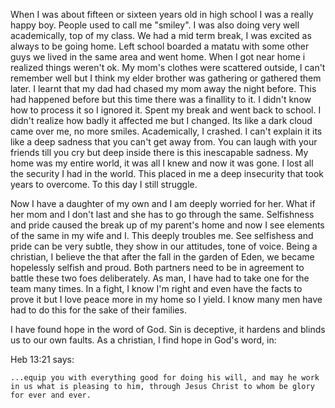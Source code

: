 <!--
.. title: broken child now man full of hope
.. slug: broken-child-now-man-full-of-hope
.. date: 2019-01-22 11:42:24 UTC+03:00
.. tags: 
.. category: 
.. link: 
.. description: 
.. type: text
-->

When I was about fifteen or sixteen years old in high school I was a really happy boy. People used to call me "smiley". I was also doing very well academically, top of my class. We had a mid term break, I was excited as always to be going home. Left school boarded a matatu with some other guys we lived in the same area and went home. When I got near home i realized things weren't ok. My mom's clothes were scattered outside, I can't remember well but I think my elder brother was gathering or gathered them later. I learnt that my dad had chased my mom away the night before. This had happened before but this time there was a finallity to it. I didn't know how to process it so I ignored it. Spent my break and went back to school. I didn't realize how badly it affected me but I changed. Its like a dark cloud came over me, no more smiles. Academically, I crashed. I can't explain it its like a deep sadness that you can't get away from. You can laugh with your friends till you cry but deep inside there is this inescapable sadness. My home was my entire world, it was all I knew and now it was gone. I lost all the security I had in the world. This placed in me a deep insecurity that took years to overcome. To this day I still struggle.

Now I have a daughter of my own and I am deeply worried for her. What if her mom and I don't last and she has to go through the same. Selfishness and pride caused the break up of my parent's home and now I see elements of the same in my wife and I. This deeply troubles me. See selfishess and pride can be very subtle, they show in our attitudes, tone of voice. Being a christian, I believe the that after the fall in the garden of Eden, we became hopelessly selfish and proud. Both partners need to be in agreement to battle these two foes deliberately. As man, I have had to take one for the team many times. In a fight, I know I'm right and even have the facts to prove it but I love peace more in my home so I yield. I know many men have had to do this for the sake of their families.

I have found hope in the word of God. Sin is deceptive, it hardens and blinds us to our own faults. As a christian, I find hope in God's word, in:

Heb 13:21 says:

```
...equip you with everything good for doing his will, and may he work in us what is pleasing to him, through Jesus Christ to whom be glory for ever and ever.
```
